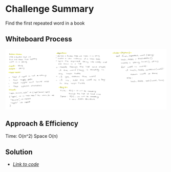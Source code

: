 # Challenge Summary

Find the first repeated word in a book

## Whiteboard Process

![Whiteboard screenshot](https://github.com/S14mx/data-structures-and-algorithms/blob/hashmap-repeated-word/python/code_challenges/hashtable_repeated_word/imgs/hashtable_repeated_word.png "Whiteboard process")

## Approach & Efficiency

Time: O(n^2)
Space O(n)

## Solution

- [*Link to code*](/python/code_challenges/hashtable_repeated_word/hashtable_repeated_word.py)
